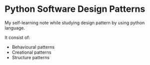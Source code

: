 # Python Software Design Patterns
My self-learning note while studying design pattern by using python language.

It consist of:
 - Behavioural patterns
 - Creational patterns
 - Structure patterns
